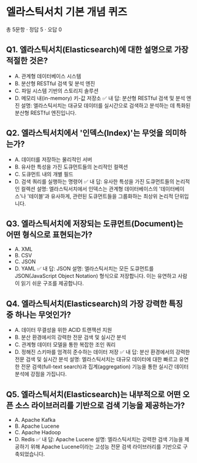 # 엘라스틱서치 기본 개념 퀴즈
총 5문항 · 정답 5 · 오답 0

## Q1. 엘라스틱서치(Elasticsearch)에 대한 설명으로 가장 적절한 것은?
- A. 관계형 데이터베이스 시스템
- B. 분산형 RESTful 검색 및 분석 엔진
- C. 파일 시스템 기반의 스토리지 솔루션
- D. 메모리 내(in-memory) 키-값 저장소
✅ 내 답: 분산형 RESTful 검색 및 분석 엔진
설명: 엘라스틱서치는 대규모 데이터를 실시간으로 검색하고 분석하는 데 특화된 분산형 RESTful 엔진입니다.

## Q2. 엘라스틱서치에서 '인덱스(Index)'는 무엇을 의미하는가?
- A. 데이터를 저장하는 물리적인 서버
- B. 유사한 특성을 가진 도큐먼트들의 논리적인 컬렉션
- C. 도큐먼트 내의 개별 필드
- D. 검색 쿼리를 실행하는 명령어
✅ 내 답: 유사한 특성을 가진 도큐먼트들의 논리적인 컬렉션
설명: 엘라스틱서치에서 인덱스는 관계형 데이터베이스의 '데이터베이스'나 '테이블'과 유사하게, 관련된 도큐먼트들을 그룹화하는 최상위 논리적 단위입니다.

## Q3. 엘라스틱서치에 저장되는 도큐먼트(Document)는 어떤 형식으로 표현되는가?
- A. XML
- B. CSV
- C. JSON
- D. YAML
✅ 내 답: JSON
설명: 엘라스틱서치는 모든 도큐먼트를 JSON(JavaScript Object Notation) 형식으로 저장합니다. 이는 유연하고 사람이 읽기 쉬운 구조를 제공합니다.

## Q4. 엘라스틱서치(Elasticsearch)의 가장 강력한 특징 중 하나는 무엇인가?
- A. 데이터 무결성을 위한 ACID 트랜잭션 지원
- B. 분산 환경에서의 강력한 전문 검색 및 실시간 분석
- C. 관계형 데이터 모델을 통한 복잡한 조인 쿼리
- D. 정해진 스키마를 엄격히 준수하는 데이터 저장
✅ 내 답: 분산 환경에서의 강력한 전문 검색 및 실시간 분석
설명: 엘라스틱서치는 대규모 데이터에 대한 빠르고 유연한 전문 검색(full-text search)과 집계(aggregation) 기능을 통한 실시간 데이터 분석에 강점을 가집니다.

## Q5. 엘라스틱서치(Elasticsearch)는 내부적으로 어떤 오픈 소스 라이브러리를 기반으로 검색 기능을 제공하는가?
- A. Apache Kafka
- B. Apache Lucene
- C. Apache Hadoop
- D. Redis
✅ 내 답: Apache Lucene
설명: 엘라스틱서치는 강력한 검색 기능을 제공하기 위해 Apache Lucene이라는 고성능 전문 검색 라이브러리를 기반으로 구축되었습니다.